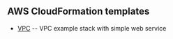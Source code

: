 ## AWS CloudFormation templates

 * [VPC](./VPC/VPC_web_service.json) -- VPC example stack with simple web service
